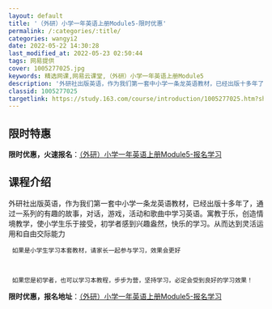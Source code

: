 ```yaml
---
layout: default
title: '（外研）小学一年英语上册Module5-限时优惠'
permalink: /:categories/:title/
categories: wangyi2
date: 2022-05-22 14:30:28
last_modified_at: 2022-05-23 02:50:44
tags: 网易提供
cover: 1005277025.jpg
keywords: 精选网课,网易云课堂,（外研）小学一年英语上册Module5
description: '外研社出版英语，作为我们第一套中小学一条龙英语教材，已经出版十多年了，通过一系列的有趣的故事，对话，游戏，活动和歌曲中学'
classid: 1005277025
targetlink: https://study.163.com/course/introduction/1005277025.htm?share=1&shareId=1025206652&utm_campaign=share&utm_medium=iphoneShare&utm_source=&utm_u=1025206652
---
```


## 限时特惠

**限时优惠，火速报名**：[（外研）小学一年英语上册Module5-报名学习](https://study.163.com/course/introduction/1005277025.htm?share=1&shareId=1025206652&utm_campaign=share&utm_medium=iphoneShare&utm_source=&utm_u=1025206652)

## 课程介绍

外研社出版英语，作为我们第一套中小学一条龙英语教材，已经出版十多年了，通过一系列的有趣的故事，对话，游戏，活动和歌曲中学习英语。寓教于乐，创造情境教学，使小学生乐于接受，初学者感到兴趣盎然，快乐的学习。从而达到灵活运用和自由交际能力



     如果是小学生学习本套教材，请家长一起参与学习，效果会更好



     如果您是初学者，也可以学习本教程，步步为营，坚持学习，必定会受到良好的学习效果！

**限时优惠，报名地址**：[（外研）小学一年英语上册Module5-报名学习](https://study.163.com/course/introduction/1005277025.htm?share=1&shareId=1025206652&utm_campaign=share&utm_medium=iphoneShare&utm_source=&utm_u=1025206652)


